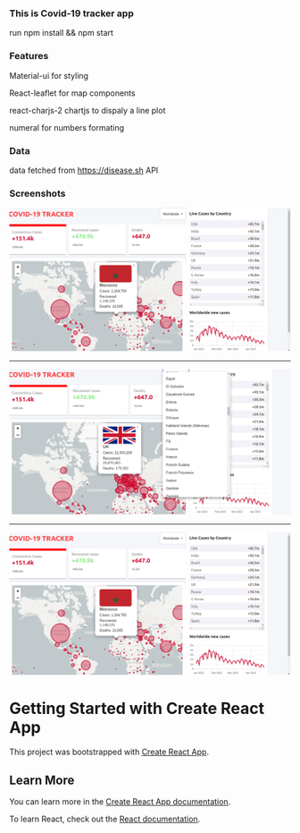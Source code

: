 ### This is Covid-19 tracker app
 
run npm install && npm start

### Features

Material-ui for styling

React-leaflet for map components

react-charjs-2 chartjs to dispaly a line plot

numeral for numbers formating

### Data

data fetched from https://disease.sh API



### Screenshots

![alt ilg](https://github.com/Abdoelabassi/covid19-tracker/blob/develop/screenshots/S1.png?raw=true)

------

![alt ilg](https://github.com/Abdoelabassi/covid19-tracker/blob/develop/screenshots/S2.png?raw=true)

-----

![alt ilg](https://github.com/Abdoelabassi/covid19-tracker/blob/develop/screenshots/S1.png?raw=true)












# Getting Started with Create React App

This project was bootstrapped with [Create React App](https://github.com/facebook/create-react-app).



## Learn More

You can learn more in the [Create React App documentation](https://facebook.github.io/create-react-app/docs/getting-started).

To learn React, check out the [React documentation](https://reactjs.org/).


